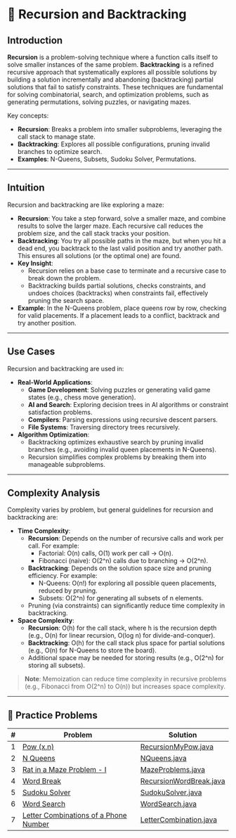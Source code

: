 # 🔄 Recursion and Backtracking

## Introduction

**Recursion** is a problem-solving technique where a function calls itself to solve smaller instances of the same
problem. **Backtracking** is a refined recursive approach that systematically explores all possible solutions by
building a solution incrementally and abandoning (backtracking) partial solutions that fail to satisfy constraints.
These techniques are fundamental for solving combinatorial, search, and optimization problems, such
as generating permutations, solving puzzles, or navigating mazes.

Key concepts:

- **Recursion**: Breaks a problem into smaller subproblems, leveraging the call stack to manage state.
- **Backtracking**: Explores all possible configurations, pruning invalid branches to optimize search.
- **Examples**: N-Queens, Subsets, Sudoku Solver, Permutations.

---

## Intuition

Recursion and backtracking are like exploring a maze:

- **Recursion**: You take a step forward, solve a smaller maze, and combine results to solve the larger maze. Each
  recursive call reduces the problem size, and the call stack tracks your position.
- **Backtracking**: You try all possible paths in the maze, but when you hit a dead end, you backtrack to the last valid
  position and try another path. This ensures all solutions (or the optimal one) are found.
- **Key Insight**:
    - Recursion relies on a base case to terminate and a recursive case to break down the problem.
    - Backtracking builds partial solutions, checks constraints, and undoes choices (backtracks) when constraints fail,
      effectively pruning the search space.
- **Example**: In the N-Queens problem, place queens row by row, checking for valid placements. If a placement leads to
  a conflict, backtrack and try another position.

---

## Use Cases

Recursion and backtracking are used in:

- **Real-World Applications**:
    - **Game Development**: Solving puzzles or generating valid game states (e.g., chess move generation).
    - **AI and Search**: Exploring decision trees in AI algorithms or constraint satisfaction problems.
    - **Compilers**: Parsing expressions using recursive descent parsers.
    - **File Systems**: Traversing directory trees recursively.
- **Algorithm Optimization**:
    - Backtracking optimizes exhaustive search by pruning invalid branches (e.g., avoiding invalid queen placements in
      N-Queens).
    - Recursion simplifies complex problems by breaking them into manageable subproblems.

---

## Complexity Analysis

Complexity varies by problem, but general guidelines for recursion and backtracking are:

- **Time Complexity**:
    - **Recursion**: Depends on the number of recursive calls and work per call. For example:
        - Factorial: O(n) calls, O(1) work per call → O(n).
        - Fibonacci (naive): O(2^n) calls due to branching → O(2^n).
    - **Backtracking**: Depends on the solution space size and pruning efficiency. For example:
        - N-Queens: O(n!) for exploring all possible queen placements, reduced by pruning.
        - Subsets: O(2^n) for generating all subsets of n elements.
    - Pruning (via constraints) can significantly reduce time complexity in backtracking.
- **Space Complexity**:
    - **Recursion**: O(h) for the call stack, where h is the recursion depth (e.g., O(n) for linear recursion, O(log n)
      for divide-and-conquer).
    - **Backtracking**: O(h) for the call stack plus space for partial solutions (e.g., O(n) for N-Queens to store the
      board).
    - Additional space may be needed for storing results (e.g., O(2^n) for storing all subsets).

> **Note**: Memoization can reduce time complexity in recursive problems (e.g., Fibonacci from O(2^n) to O(n)) but
> increases space complexity.


---

## 🧪 Practice Problems

| # | Problem                                                                                                       | Solution                                                                    |
|---|---------------------------------------------------------------------------------------------------------------|-----------------------------------------------------------------------------|
| 1 | [Pow (x,n)](https://leetcode.com/problems/powx-n/)                                                            | [RecursionMyPow.java](./recursionAndBacktracking/MyPow.java)                |
| 2 | [N Queens](https://leetcode.com/problems/n-queens/)                                                           | [NQueens.java](./recursionAndBacktracking/NQueens.java)                     |
| 3 | [Rat in a Maze Problem - I](https://www.geeksforgeeks.org/problems/rat-in-a-maze-problem/1)                   | [MazeProblems.java](./recursionAndBacktracking/MazeProblems.java)           |
| 4 | [Word Break](https://leetcode.com/problems/word-break/)                                                       | [RecursionWordBreak.java](./recursionAndBacktracking/WordBreak.java)        |
| 5 | [Sudoku Solver](https://leetcode.com/problems/sudoku-solver/)                                                 | [SudokuSolver.java](./recursionAndBacktracking/SudokuSolver.java)           |
| 6 | [Word Search](https://leetcode.com/problems/word-search/)                                                     | [WordSearch.java](recursionAndBacktracking/WordSearch.java)                 |
| 7 | [Letter Combinations of a Phone Number](https://leetcode.com/problems/letter-combinations-of-a-phone-number/) | [LetterCombination.java](./recursionAndBacktracking/LetterCombination.java) |